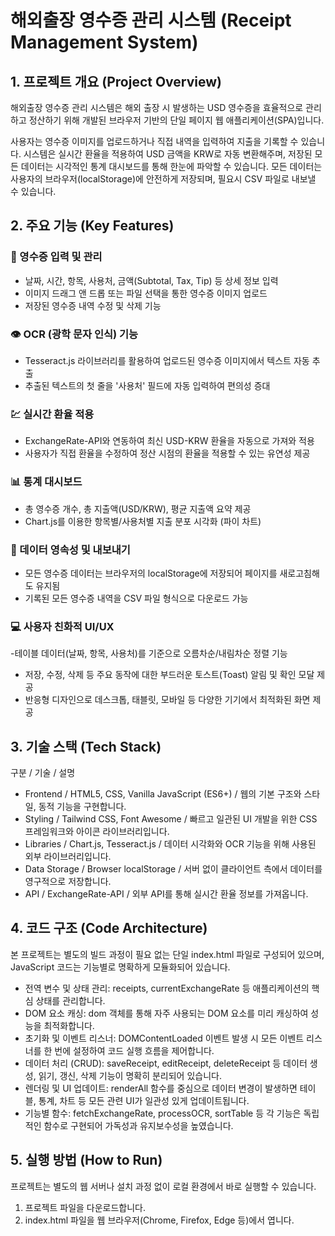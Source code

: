 # 해외출장 영수증 관리 시스템 (Receipt Management System)

## 1. 프로젝트 개요 (Project Overview)
해외출장 영수증 관리 시스템은 해외 출장 시 발생하는 USD 영수증을 효율적으로 관리하고 정산하기 위해 개발된 브라우저 기반의 단일 페이지 웹 애플리케이션(SPA)입니다.

사용자는 영수증 이미지를 업로드하거나 직접 내역을 입력하여 지출을 기록할 수 있습니다. 시스템은 실시간 환율을 적용하여 USD 금액을 KRW로 자동 변환해주며, 저장된 모든 데이터는 시각적인 통계 대시보드를 통해 한눈에 파악할 수 있습니다. 모든 데이터는 사용자의 브라우저(localStorage)에 안전하게 저장되며, 필요시 CSV 파일로 내보낼 수 있습니다.


## 2. 주요 기능 (Key Features)
### 📝 영수증 입력 및 관리
- 날짜, 시간, 항목, 사용처, 금액(Subtotal, Tax, Tip) 등 상세 정보 입력
- 이미지 드래그 앤 드롭 또는 파일 선택을 통한 영수증 이미지 업로드
- 저장된 영수증 내역 수정 및 삭제 기능

### 👁️ OCR (광학 문자 인식) 기능
- Tesseract.js 라이브러리를 활용하여 업로드된 영수증 이미지에서 텍스트 자동 추출
- 추출된 텍스트의 첫 줄을 '사용처' 필드에 자동 입력하여 편의성 증대

### 💹 실시간 환율 적용
- ExchangeRate-API와 연동하여 최신 USD-KRW 환율을 자동으로 가져와 적용
- 사용자가 직접 환율을 수정하여 정산 시점의 환율을 적용할 수 있는 유연성 제공

### 📊 통계 대시보드
- 총 영수증 개수, 총 지출액(USD/KRW), 평균 지출액 요약 제공
- Chart.js를 이용한 항목별/사용처별 지출 분포 시각화 (파이 차트)

### 💾 데이터 영속성 및 내보내기
- 모든 영수증 데이터는 브라우저의 localStorage에 저장되어 페이지를 새로고침해도 유지됨
- 기록된 모든 영수증 내역을 CSV 파일 형식으로 다운로드 가능

### 💻 사용자 친화적 UI/UX
-테이블 데이터(날짜, 항목, 사용처)를 기준으로 오름차순/내림차순 정렬 기능
- 저장, 수정, 삭제 등 주요 동작에 대한 부드러운 토스트(Toast) 알림 및 확인 모달 제공
- 반응형 디자인으로 데스크톱, 태블릿, 모바일 등 다양한 기기에서 최적화된 화면 제공


## 3. 기술 스택 (Tech Stack)
구분 / 기술 / 설명

- Frontend / HTML5, CSS, Vanilla JavaScript (ES6+) / 웹의 기본 구조와 스타일, 동적 기능을 구현합니다.
- Styling / Tailwind CSS, Font Awesome / 빠르고 일관된 UI 개발을 위한 CSS 프레임워크와 아이콘 라이브러리입니다.
- Libraries / Chart.js, Tesseract.js / 데이터 시각화와 OCR 기능을 위해 사용된 외부 라이브러리입니다.
- Data Storage / Browser localStorage / 서버 없이 클라이언트 측에서 데이터를 영구적으로 저장합니다.
- API / ExchangeRate-API / 외부 API를 통해 실시간 환율 정보를 가져옵니다.


## 4. 코드 구조 (Code Architecture)
본 프로젝트는 별도의 빌드 과정이 필요 없는 단일 index.html 파일로 구성되어 있으며, JavaScript 코드는 기능별로 명확하게 모듈화되어 있습니다.
- 전역 변수 및 상태 관리: receipts, currentExchangeRate 등 애플리케이션의 핵심 상태를 관리합니다.
- DOM 요소 캐싱: dom 객체를 통해 자주 사용되는 DOM 요소를 미리 캐싱하여 성능을 최적화합니다.
- 초기화 및 이벤트 리스너: DOMContentLoaded 이벤트 발생 시 모든 이벤트 리스너를 한 번에 설정하여 코드 실행 흐름을 제어합니다.
- 데이터 처리 (CRUD): saveReceipt, editReceipt, deleteReceipt 등 데이터 생성, 읽기, 갱신, 삭제 기능이 명확히 분리되어 있습니다.
- 렌더링 및 UI 업데이트: renderAll 함수를 중심으로 데이터 변경이 발생하면 테이블, 통계, 차트 등 모든 관련 UI가 일관성 있게 업데이트됩니다.
- 기능별 함수: fetchExchangeRate, processOCR, sortTable 등 각 기능은 독립적인 함수로 구현되어 가독성과 유지보수성을 높였습니다.


## 5. 실행 방법 (How to Run)
프로젝트는 별도의 웹 서버나 설치 과정 없이 로컬 환경에서 바로 실행할 수 있습니다.
1. 프로젝트 파일을 다운로드합니다.
2. index.html 파일을 웹 브라우저(Chrome, Firefox, Edge 등)에서 엽니다.
